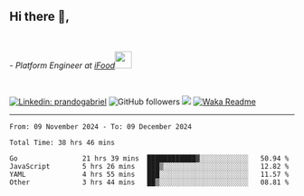 <h2>Hi there  👋,</h2> </br>

<p><em>- Platform Engineer at <a href="https://www.ifood.com.br/">iFood</a><img src="https://media.giphy.com/media/WUlplcMpOCEmTGBtBW/giphy.gif" width="30"> 
</em></p></br>


[![Linkedin: prandogabriel](https://img.shields.io/badge/-prandogabriel-blue?style=flat-square&logo=Linkedin&logoColor=white&link=https://www.linkedin.com/in/prandogabriel/)](https://www.linkedin.com/in/prandogabriel)
![GitHub followers](https://img.shields.io/github/followers/prandogabriel?label=Follow&style=social)
![](https://visitor-badge.glitch.me/badge?page_id=prandogabriel.prandogabriel)
[![Waka Readme](https://github.com/prandogabriel/prandogabriel/actions/workflows/update-stats.yml.yml/badge.svg)](https://github.com/prandogabriel/prandogabriel/actions/workflows/update-stats.yml.yml)

---

<!--START_SECTION:waka-->

```golang
From: 09 November 2024 - To: 09 December 2024

Total Time: 38 hrs 46 mins

Go                21 hrs 39 mins  ████████████▓░░░░░░░░░░░░   50.94 %
JavaScript        5 hrs 26 mins   ███▒░░░░░░░░░░░░░░░░░░░░░   12.82 %
YAML              4 hrs 55 mins   ███░░░░░░░░░░░░░░░░░░░░░░   11.57 %
Other             3 hrs 44 mins   ██▒░░░░░░░░░░░░░░░░░░░░░░   08.81 %
```

<!--END_SECTION:waka-->
